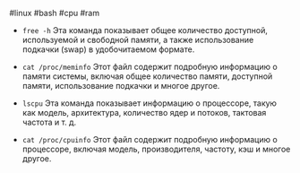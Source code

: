 #linux  #bash #cpu #ram

- `free -h` 
Эта команда показывает общее количество доступной, используемой и свободной памяти, а также использование подкачки (swap) в удобочитаемом формате.
- `cat /proc/meminfo`
Этот файл содержит подробную информацию о памяти системы, включая общее количество памяти, доступной памяти, использование подкачки и многое другое.

- `lscpu` 
Эта команда показывает информацию о процессоре, такую как модель, архитектура, количество ядер и потоков, тактовая частота и т. д.
- `cat /proc/cpuinfo` 
Этот файл содержит подробную информацию о процессоре, включая модель, производителя, частоту, кэш и многое другое.
